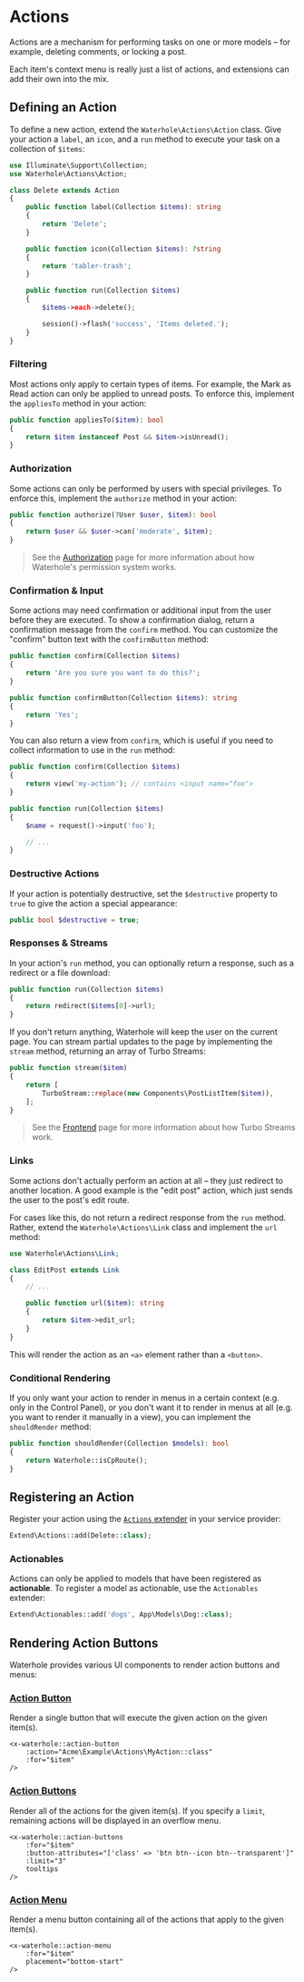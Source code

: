 # Actions

Actions are a mechanism for performing tasks on one or more models – for example, deleting comments, or locking a post.

Each item's context menu is really just a list of actions, and extensions can add their own into the mix.

## Defining an Action

To define a new action, extend the `Waterhole\Actions\Action` class. Give your action a `label`, an `icon`, and a `run` method to execute your task on a collection of `$items`:

```php
use Illuminate\Support\Collection;
use Waterhole\Actions\Action;

class Delete extends Action
{
    public function label(Collection $items): string
    {
        return 'Delete';
    }

    public function icon(Collection $items): ?string
    {
        return 'tabler-trash';
    }

    public function run(Collection $items)
    {
        $items->each->delete();

        session()->flash('success', 'Items deleted.');
    }
}
```

### Filtering

Most actions only apply to certain types of items. For example, the Mark as Read action can only be applied to unread posts. To enforce this, implement the `appliesTo` method in your action:

```php
public function appliesTo($item): bool
{
    return $item instanceof Post && $item->isUnread();
}
```

### Authorization

Some actions can only be performed by users with special privileges. To enforce this, implement the `authorize` method in your action:

```php
public function authorize(?User $user, $item): bool
{
    return $user && $user->can('moderate', $item);
}
```

> See the [Authorization](./authorization.md) page for more information about how Waterhole's permission system works.

### Confirmation & Input

Some actions may need confirmation or additional input from the user before they are executed. To show a confirmation dialog, return a confirmation message from the `confirm` method. You can customize the "confirm" button text with the `confirmButton` method:

```php
public function confirm(Collection $items)
{
    return 'Are you sure you want to do this?';
}

public function confirmButton(Collection $items): string
{
    return 'Yes';
}
```

You can also return a view from `confirm`, which is useful if you need to collect information to use in the `run` method:

```php
public function confirm(Collection $items)
{
    return view('my-action'); // contains <input name="foo">
}

public function run(Collection $items)
{
    $name = request()->input('foo');

    // ...
}
```

### Destructive Actions

If your action is potentially destructive, set the `$destructive` property to `true` to give the action a special appearance:

```php
public bool $destructive = true;
```

### Responses & Streams

In your action's `run` method, you can optionally return a response, such as a redirect or a file download:

```php
public function run(Collection $items)
{
    return redirect($items[0]->url);
}
```

If you don't return anything, Waterhole will keep the user on the current page. You can stream partial updates to the page by implementing the `stream` method, returning an array of Turbo Streams:

```php
public function stream($item)
{
    return [
        TurboStream::replace(new Components\PostListItem($item)),
    ];
}
```

> See the [Frontend](./frontend.md#turbo-streams) page for more information about how Turbo Streams work.

### Links

Some actions don't actually perform an action at all – they just redirect to another location. A good example is the "edit post" action, which just sends the user to the post's edit route.

For cases like this, do not return a redirect response from the `run` method. Rather, extend the `Waterhole\Actions\Link` class and implement the `url` method:

```php
use Waterhole\Actions\Link;

class EditPost extends Link
{
    // ...

    public function url($item): string
    {
        return $item->edit_url;
    }
}
```

This will render the action as an `<a>` element rather than a `<button>`.

### Conditional Rendering

If you only want your action to render in menus in a certain context (e.g. only in the Control Panel), or you don't want it to render in menus at all (e.g. you want to render it manually in a view), you can implement the `shouldRender` method:

```php
public function shouldRender(Collection $models): bool
{
    return Waterhole::isCpRoute();
}
```

## Registering an Action

Register your action using the [`Actions` extender](reference://Waterhole/Extend/Actions.html) in your service provider:

```php
Extend\Actions::add(Delete::class);
```

### Actionables

Actions can only be applied to models that have been registered as **actionable**. To register a model as actionable, use the `Actionables` extender:

```php
Extend\Actionables::add('dogs', App\Models\Dog::class);
```

## Rendering Action Buttons

Waterhole provides various UI components to render action buttons and menus:

### [Action Button](reference://Waterhole/View/Components/ActionButton.html)

Render a single button that will execute the given action on the given item(s).

```blade
<x-waterhole::action-button
    :action="Acme\Example\Actions\MyAction::class"
    :for="$item"
/>
```

### [Action Buttons](reference://Waterhole/View/Components/ActionButtons.html)

Render all of the actions for the given item(s). If you specify a `limit`, remaining actions will be displayed in an overflow menu.

```blade
<x-waterhole::action-buttons
    :for="$item"
    :button-attributes="['class' => 'btn btn--icon btn--transparent']"
    :limit="3"
    tooltips
/>
```

### [Action Menu](reference://Waterhole/View/Components/ActionMenu.html)

Render a menu button containing all of the actions that apply to the given item(s).

```blade
<x-waterhole::action-menu
    :for="$item"
    placement="bottom-start"
/>
```
